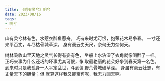 ```yaml
---
title: 《昭有灵兮》明兮
date: 2023/08/16
tags:
- 明兮
---
```

山有灵兮林有色，水惹衣醉鱼惹舟。
巧有来时尤可恨，抱荣花木易争春。
一寸还来平百丈，斗尽枯骨城草深。
身有豪云丈天尺，奈何无力奈何天。

树林吸收山里天地之灵气长得有姿有色，
坐船上水沾湿了衣角就像喝醉了一样。
正巧来事为什么还巧的坏事尤其可恨，争
取最艳丽的花朵好争到春天第一名色。
到来时只是我孤身一人平定乱世，斗到偏
野荒骨城破草深。
身虽有豪云壮志，有丈量天下的胆量；但
就算这样我又能奈何呢，我无力回天啊。
